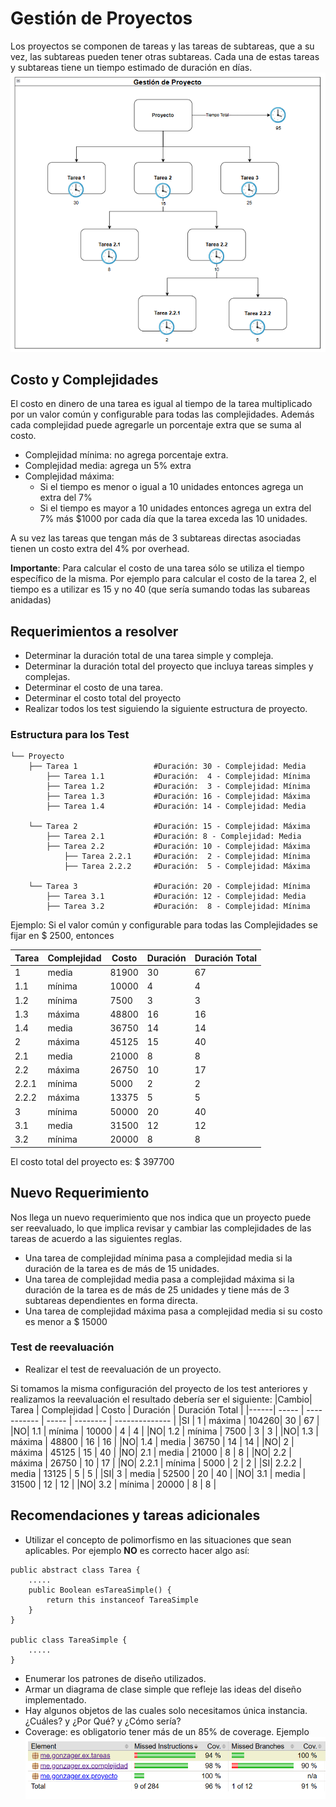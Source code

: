 # Gestión de Proyectos

Los proyectos se componen de tareas y las tareas de subtareas, que a su vez, las subtareas pueden tener otras subtareas. Cada una de estas tareas y subtareas tiene un tiempo estimado de duración en días.
![Proyecto](./img/Proyecto.png)

## Costo y Complejidades

El costo en dinero de una tarea es igual al tiempo de la tarea multiplicado por un valor común y configurable para todas las complejidades. Además cada complejidad puede agregarle un porcentaje extra que se suma al costo.

- Complejidad mínima: no agrega porcentaje extra.
- Complejidad media: agrega un 5% extra
- Complejidad máxima:
  - Si el tiempo es menor o igual a 10 unidades entonces agrega un extra del 7%
  - Si el tiempo es mayor a 10 unidades entonces agrega un extra del 7% más $1000 por cada día que la tarea exceda las 10 unidades.

A su vez las tareas que tengan más de 3 subtareas directas asociadas tienen un costo extra del 4% por overhead.

**Importante**: Para calcular el costo de una tarea sólo se utiliza el tiempo específico de la misma. Por ejemplo para calcular el costo de la tarea 2, el tiempo es a utilizar es 15 y no 40 (que sería sumando todas las subareas anidadas)

## Requerimientos a resolver

- Determinar la duración total de una tarea simple y compleja.
- Determinar la duración total del proyecto que incluya tareas simples y complejas.
- Determinar el costo de una tarea.
- Determinar el costo total del proyecto
- Realizar todos los test siguiendo la siguiente estructura de proyecto.

### Estructura para los Test

```shell
└── Proyecto
    ├── Tarea 1                 #Duración: 30 - Complejidad: Media
        ├── Tarea 1.1           #Duración:  4 - Complejidad: Mínima
        ├── Tarea 1.2           #Duración:  3 - Complejidad: Mínima
        ├── Tarea 1.3           #Duración: 16 - Complejidad: Máxima
        ├── Tarea 1.4           #Duración: 14 - Complejidad: Media

    └── Tarea 2                 #Duración: 15 - Complejidad: Máxima
        ├── Tarea 2.1           #Duración: 8 - Complejidad: Media
        ├── Tarea 2.2           #Duración: 10 - Complejidad: Máxima
            ├── Tarea 2.2.1     #Duración:  2 - Complejidad: Mínima
            ├── Tarea 2.2.2     #Duración:  5 - Complejidad: Máxima

    └── Tarea 3                 #Duración: 20 - Complejidad: Mínima
        ├── Tarea 3.1           #Duración: 12 - Complejidad: Media
        ├── Tarea 3.2           #Duración:  8 - Complejidad: Mínima
```

Ejemplo: Si el valor común y configurable para todas las Complejidades se fijar en $ 2500, entonces

| Tarea | Complejidad | Costo | Duración | Duración Total |
| ----- | ----------- | ----- | -------- | -------------- |
| 1     | media       | 81900 | 30       | 67             |
| 1.1   | mínima      | 10000 | 4        | 4              |
| 1.2   | mínima      | 7500  | 3        | 3              |
| 1.3   | máxima      | 48800 | 16       | 16             |
| 1.4   | media       | 36750 | 14       | 14             |
| 2     | máxima      | 45125 | 15       | 40             |
| 2.1   | media       | 21000 | 8        | 8              |
| 2.2   | máxima      | 26750 | 10       | 17             |
| 2.2.1 | mínima      | 5000  | 2        | 2              |
| 2.2.2 | máxima      | 13375 | 5        | 5              |
| 3     | mínima      | 50000 | 20       | 40             |
| 3.1   | media       | 31500 | 12       | 12             |
| 3.2   | mínima      | 20000 | 8        | 8              |

El costo total del proyecto es: $ 397700

## Nuevo Requerimiento

Nos llega un nuevo requerimiento que nos indica que un proyecto puede ser reevaluado, lo que implica revisar y cambiar las complejidades de las tareas de acuerdo a las siguientes reglas.

- Una tarea de complejidad mínima pasa a complejidad media si la duración de la tarea es de más de 15 unidades.
- Una tarea de complejidad media pasa a complejidad máxima si la duración de la tarea es de más de 25 unidades y tiene más de 3 subtareas dependientes en forma directa.
- Una tarea de complejidad máxima pasa a complejidad media si su costo es menor a $ 15000

### Test de reevaluación

- Realizar el test de reevaluación de un proyecto.

Si tomamos la misma configuración del proyecto de los test anteriores y realizamos la reevaluación el resultado debería ser el siguiente:
|Cambio| Tarea | Complejidad | Costo | Duración | Duración Total |
|------| ----- | ----------- | ----- | -------- | -------------- |
|SI | 1 | máxima | 104260| 30 | 67 |
|NO| 1.1 | mínima | 10000 | 4 | 4 |
|NO| 1.2 | mínima | 7500 | 3 | 3 |
|NO| 1.3 | máxima | 48800 | 16 | 16 |
|NO| 1.4 | media | 36750 | 14 | 14 |
|NO| 2 | máxima | 45125 | 15 | 40 |
|NO| 2.1 | media | 21000 | 8 | 8 |
|NO| 2.2 | máxima | 26750 | 10 | 17 |
|NO| 2.2.1 | mínima | 5000 | 2 | 2 |
|SI| 2.2.2 | media | 13125 | 5 | 5 |
|SI| 3 | media | 52500 | 20 | 40 |
|NO| 3.1 | media | 31500 | 12 | 12 |
|NO| 3.2 | mínima | 20000 | 8 | 8 |

## Recomendaciones y tareas adicionales

- Utilizar el concepto de polimorfismo en las situaciones que sean aplicables. Por ejemplo **NO** es correcto hacer algo así:

```
public abstract class Tarea {
    .....
    public Boolean esTareaSimple() {
        return this instanceof TareaSimple
    }
}

public class TareaSimple {
    .....
}

```

- Enumerar los patrones de diseño utilizados.
- Armar un diagrama de clase simple que refleje las ideas del diseño implementado.
- Hay algunos objetos de las cuales solo necesitamos única instancia. ¿Cuáles? y ¿Por Qué? y ¿Cómo sería?
- Coverage: es obligatorio tener más de un 85% de coverage. Ejemplo
  ![Coverage](./img/coverage.png)
